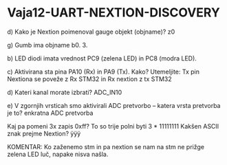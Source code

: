 # Vaja12-UART-NEXTION-DISCOVERY
d) Kako je Nextion poimenoval gauge objekt (objname)? z0

g) Gumb ima objname b0. 3.

b) LED diodi imata vrednost PC9 (zelena LED) in PC8 (modra LED). 

c) Aktivirana sta pina PA10 (Rx) in PA9 (Tx). Kako? Utemeljite: Tx pin Nextiona se poveže z Rx STM32 in Rx nextion z tx STM32

d) Kateri kanal morate izbrati? ADC_IN10 

e) V zgornjih vrsticah smo aktivirali ADC pretvorbo – katera vrsta pretvorba je to? enkratna ADC pretvorba 

Kaj pa pomeni 3x zapis 0xff? To so trije polni byti 3 * 11111111 Kakšen ASCII znak prejme Nextion? ÿÿÿ

KOMENTAR: Ko zaženemo stm in pa nextion se nam na stm ne  prižge zelena LED luč, napake nisva našla. 
